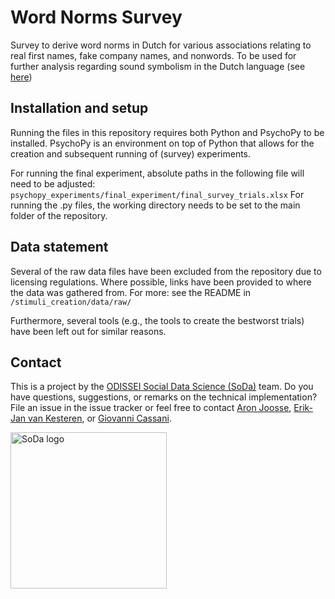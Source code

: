 # Word Norms Survey
Survey to derive word norms in Dutch for various associations relating to real first names, fake company names, and nonwords. To be used for further analysis regarding sound symbolism in the Dutch language (see [here](https://github.com/sodascience/dutch_sound_symbolism))

## Installation and setup
Running the files in this repository requires both Python and PsychoPy to be installed. PsychoPy is an environment on top of Python that allows for the creation and subsequent running of (survey) experiments.

For running the final experiment, absolute paths in the following file will need to be adjusted: `psychopy_experiments/final_experiment/final_survey_trials.xlsx`
For running the .py files, the working directory needs to be set to the main folder of the repository. 

## Data statement
Several of the raw data files have been excluded from the repository due to licensing regulations. Where possible, links have been provided to where the data was gathered from. For more: see the README in `/stimuli_creation/data/raw/`

Furthermore, several tools (e.g., the tools to create the bestworst trials) have been left out for similar reasons.


<!-- CONTACT -->
## Contact
This is a project by the [ODISSEI Social Data Science (SoDa)](https://odissei-data.nl/nl/soda/) team.
Do you have questions, suggestions, or remarks on the technical implementation? File an issue in the
issue tracker or feel free to contact [Aron Joosse](https://github.com/aron2vec), [Erik-Jan van Kesteren](https://github.com/vankesteren), or [Giovanni Cassani](https://github.com/GiovanniCassani).

<img src="docs/soda.png" alt="SoDa logo" width="250px"/> 